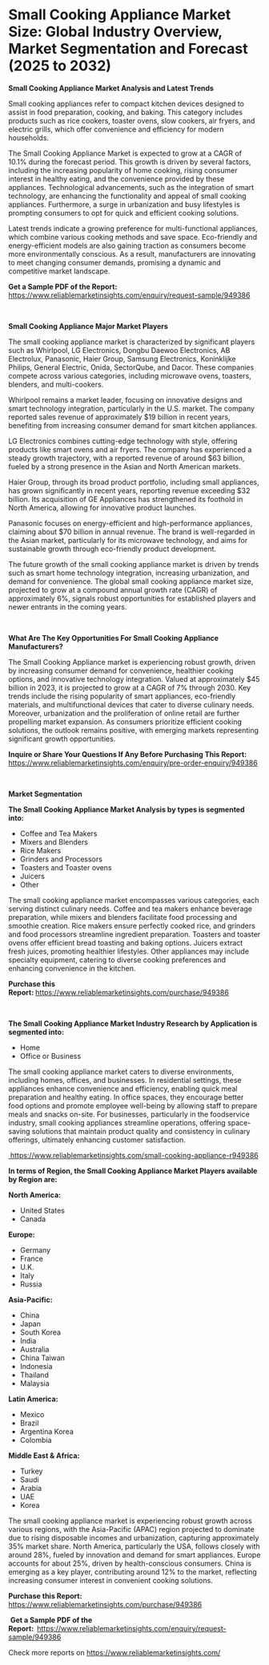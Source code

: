 <p><h1>Small Cooking Appliance Market Size: Global Industry Overview, Market Segmentation and Forecast (2025 to 2032)</h1></p><p><strong>Small Cooking Appliance Market Analysis and Latest Trends</strong></p>
<p><p>Small cooking appliances refer to compact kitchen devices designed to assist in food preparation, cooking, and baking. This category includes products such as rice cookers, toaster ovens, slow cookers, air fryers, and electric grills, which offer convenience and efficiency for modern households.</p><p>The Small Cooking Appliance Market is expected to grow at a CAGR of 10.1% during the forecast period. This growth is driven by several factors, including the increasing popularity of home cooking, rising consumer interest in healthy eating, and the convenience provided by these appliances. Technological advancements, such as the integration of smart technology, are enhancing the functionality and appeal of small cooking appliances. Furthermore, a surge in urbanization and busy lifestyles is prompting consumers to opt for quick and efficient cooking solutions.</p><p>Latest trends indicate a growing preference for multi-functional appliances, which combine various cooking methods and save space. Eco-friendly and energy-efficient models are also gaining traction as consumers become more environmentally conscious. As a result, manufacturers are innovating to meet changing consumer demands, promising a dynamic and competitive market landscape.</p></p>
<p><strong>Get a Sample PDF of the Report:&nbsp;</strong> <a href="https://www.reliablemarketinsights.com/enquiry/request-sample/949386?utm_campaign=2538&utm_medium=2&utm_source=Github&utm_content=ia&utm_term=07032025&utm_id=small-cooking-appliance">https://www.reliablemarketinsights.com/enquiry/request-sample/949386</a></p>
<p>&nbsp;</p>
<p><strong>Small Cooking Appliance Major Market Players</strong></p>
<p><p>The small cooking appliance market is characterized by significant players such as Whirlpool, LG Electronics, Dongbu Daewoo Electronics, AB Electrolux, Panasonic, Haier Group, Samsung Electronics, Koninklijke Philips, General Electric, Onida, SectorQube, and Dacor. These companies compete across various categories, including microwave ovens, toasters, blenders, and multi-cookers.</p><p>Whirlpool remains a market leader, focusing on innovative designs and smart technology integration, particularly in the U.S. market. The company reported sales revenue of approximately $19 billion in recent years, benefiting from increasing consumer demand for smart kitchen appliances.</p><p>LG Electronics combines cutting-edge technology with style, offering products like smart ovens and air fryers. The company has experienced a steady growth trajectory, with a reported revenue of around $63 billion, fueled by a strong presence in the Asian and North American markets.</p><p>Haier Group, through its broad product portfolio, including small appliances, has grown significantly in recent years, reporting revenue exceeding $32 billion. Its acquisition of GE Appliances has strengthened its foothold in North America, allowing for innovative product launches.</p><p>Panasonic focuses on energy-efficient and high-performance appliances, claiming about $70 billion in annual revenue. The brand is well-regarded in the Asian market, particularly for its microwave technology, and aims for sustainable growth through eco-friendly product development.</p><p>The future growth of the small cooking appliance market is driven by trends such as smart home technology integration, increasing urbanization, and demand for convenience. The global small cooking appliance market size, projected to grow at a compound annual growth rate (CAGR) of approximately 6%, signals robust opportunities for established players and newer entrants in the coming years.</p></p>
<p>&nbsp;</p>
<p><strong>What Are The Key Opportunities For Small Cooking Appliance Manufacturers?</strong></p>
<p><p>The Small Cooking Appliance market is experiencing robust growth, driven by increasing consumer demand for convenience, healthier cooking options, and innovative technology integration. Valued at approximately $45 billion in 2023, it is projected to grow at a CAGR of 7% through 2030. Key trends include the rising popularity of smart appliances, eco-friendly materials, and multifunctional devices that cater to diverse culinary needs. Moreover, urbanization and the proliferation of online retail are further propelling market expansion. As consumers prioritize efficient cooking solutions, the outlook remains positive, with emerging markets representing significant growth opportunities.</p></p>
<p><strong>Inquire or Share Your Questions If Any Before Purchasing This Report:</strong> <a href="https://www.reliablemarketinsights.com/enquiry/pre-order-enquiry/949386?utm_campaign=2538&utm_medium=2&utm_source=Github&utm_content=ia&utm_term=07032025&utm_id=small-cooking-appliance">https://www.reliablemarketinsights.com/enquiry/pre-order-enquiry/949386</a></p>
<p>&nbsp;</p>
<p><strong>Market Segmentation</strong></p>
<p><strong>The Small Cooking Appliance Market Analysis by types is segmented into:</strong></p>
<p><ul><li>Coffee and Tea Makers</li><li>Mixers and Blenders</li><li>Rice Makers</li><li>Grinders and Processors</li><li>Toasters and Toaster ovens</li><li>Juicers</li><li>Other</li></ul></p>
<p><p>The small cooking appliance market encompasses various categories, each serving distinct culinary needs. Coffee and tea makers enhance beverage preparation, while mixers and blenders facilitate food processing and smoothie creation. Rice makers ensure perfectly cooked rice, and grinders and food processors streamline ingredient preparation. Toasters and toaster ovens offer efficient bread toasting and baking options. Juicers extract fresh juices, promoting healthier lifestyles. Other appliances may include specialty equipment, catering to diverse cooking preferences and enhancing convenience in the kitchen.</p></p>
<p><strong>Purchase this Report:&nbsp;</strong><a href="https://www.reliablemarketinsights.com/purchase/949386?utm_campaign=2538&utm_medium=2&utm_source=Github&utm_content=ia&utm_term=07032025&utm_id=small-cooking-appliance">https://www.reliablemarketinsights.com/purchase/949386</a></p>
<p>&nbsp;</p>
<p><strong>The Small Cooking Appliance Market Industry Research by Application is segmented into:</strong></p>
<p><ul><li>Home</li><li>Office or Business</li></ul></p>
<p><p>The small cooking appliance market caters to diverse environments, including homes, offices, and businesses. In residential settings, these appliances enhance convenience and efficiency, enabling quick meal preparation and healthy eating. In office spaces, they encourage better food options and promote employee well-being by allowing staff to prepare meals and snacks on-site. For businesses, particularly in the foodservice industry, small cooking appliances streamline operations, offering space-saving solutions that maintain product quality and consistency in culinary offerings, ultimately enhancing customer satisfaction.</p></p>
<p><a href="https://www.reliablemarketinsights.com/small-cooking-appliance-r949386?utm_campaign=2538&utm_medium=2&utm_source=Github&utm_content=ia&utm_term=07032025&utm_id=small-cooking-appliance">&nbsp;https://www.reliablemarketinsights.com/small-cooking-appliance-r949386</a></p>
<p><strong>In terms of Region, the Small Cooking Appliance Market Players available by Region are:</strong></p>
<p>
    <p> <strong> North America: </strong>
        <ul>
            <li>United States</li>
            <li>Canada</li>
        </ul>
        </p> 
    <p> <strong> Europe: </strong>
        <ul>
            <li>Germany</li>
            <li>France</li>
            <li>U.K.</li>
            <li>Italy</li>
            <li>Russia</li>
        </ul>
        </p> 
    <p> <strong> Asia-Pacific: </strong>
        <ul>
            <li>China</li>
            <li>Japan</li>
            <li>South Korea</li>
            <li>India</li>
            <li>Australia</li>
            <li>China Taiwan</li>
            <li>Indonesia</li>
            <li>Thailand</li>
            <li>Malaysia</li>
        </ul>
        </p> 
    <p> <strong> Latin America: </strong>
        <ul>
            <li>Mexico</li>
            <li>Brazil</li>
            <li>Argentina Korea</li>
            <li>Colombia</li>
        </ul>
        </p> 
    <p> <strong> Middle East & Africa: </strong>
        <ul>
            <li>Turkey</li>
            <li>Saudi</li>
            <li>Arabia</li>
            <li>UAE</li>
            <li>Korea</li>
        </ul>
    </p>
    </p>
<p><p>The small cooking appliance market is experiencing robust growth across various regions, with the Asia-Pacific (APAC) region projected to dominate due to rising disposable incomes and urbanization, capturing approximately 35% market share. North America, particularly the USA, follows closely with around 28%, fueled by innovation and demand for smart appliances. Europe accounts for about 25%, driven by health-conscious consumers. China is emerging as a key player, contributing around 12% to the market, reflecting increasing consumer interest in convenient cooking solutions.</p></p>
<p><strong>Purchase this Report: </strong><a href="https://www.reliablemarketinsights.com/purchase/949386?utm_campaign=2538&utm_medium=2&utm_source=Github&utm_content=ia&utm_term=07032025&utm_id=small-cooking-appliance">https://www.reliablemarketinsights.com/purchase/949386</a></p>
<p>&nbsp;<strong>Get a Sample PDF of the Report:&nbsp;&nbsp;</strong><a href="https://www.reliablemarketinsights.com/enquiry/request-sample/949386?utm_campaign=2538&utm_medium=2&utm_source=Github&utm_content=ia&utm_term=07032025&utm_id=small-cooking-appliance">https://www.reliablemarketinsights.com/enquiry/request-sample/949386</a></p>
<p><strong></strong></p>
<p>Check more reports on <a href="https://www.reliablemarketinsights.com/?utm_campaign=2538&utm_medium=2&utm_source=Github&utm_content=ia&utm_term=07032025&utm_id=small-cooking-appliance">https://www.reliablemarketinsights.com/</a></p>